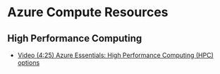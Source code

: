 # Azure Compute Resources

## High Performance Computing

* [Video (4:25) Azure Essentials: High Performance Computing (HPC) options](https://www.youtube.com/watch?v=rKURT32faJk)
